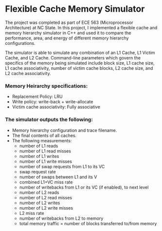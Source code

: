 # Flexible Cache Memory Simulator

The project was completed as part of ECE 563 (Microprocessor Architecture) at NC State. In this project, I implemented a flexible cache and memory hierarchy simulator in C++ and used it to compare the performance, area, and energy of different memory hierarchy configurations.

The simulator is able to simulate any combination of an L1 Cache, L1 Victim Cache, and L2 Cache. Command-line parameters which govern the specifics of the memory being simulated include block size, L1 cache size, L1 cache associativity, number of victim cache blocks, L2 cache size, and L2 cache associativity.

### Memory Heirarchy specifications:
* Replacement Policy: LRU
* Write policy: write-back + write-allocate
* Victim cache associativity: Fully associative

### The simulator outputs the following:
* Memory hierarchy configuration and trace filename.
* The final contents of all caches.
* The following measurements:
  * number of L1 reads
  * number of L1 read misses
  * number of L1 writes
  * number of L1 write misses
  * number of swap requests from L1 to its VC
  * swap request rate
  * number of swaps between L1 and its V
  * combined L1+VC miss rate
  * number of writebacks from L1 or its VC (if enabled), to next level
  * number of L2 reads
  * number of L2 read misses
  * number of L2 writes
  * number of L2 write misses
  * L2 miss rate 
  * number of writebacks from L2 to memory
  * total memory traffic = number of blocks transferred to/from memory

